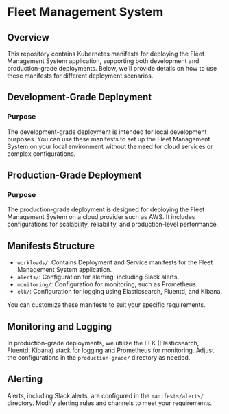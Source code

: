 # Fleet Management System

## Overview

This repository contains Kubernetes manifests for deploying the Fleet Management System application, supporting both development and production-grade deployments. Below, we'll provide details on how to use these manifests for different deployment scenarios.

## Development-Grade Deployment

### Purpose

The development-grade deployment is intended for local development purposes. You can use these manifests to set up the Fleet Management System on your local environment without the need for cloud services or complex configurations.

## Production-Grade Deployment

### Purpose

The production-grade deployment is designed for deploying the Fleet Management System on a cloud provider such as AWS. It includes configurations for scalability, reliability, and production-level performance.

## Manifests Structure

- `workloads/`: Contains Deployment and Service manifests for the Fleet Management System application.
- `alerts/`: Configuration for alerting, including Slack alerts.
- `monitoring/`: Configuration for monitoring, such as Prometheus.
- `elk/`: Configuration for logging using Elasticsearch, Fluentd, and Kibana.

You can customize these manifests to suit your specific requirements.

## Monitoring and Logging

In production-grade deployments, we utilize the EFK (Elasticsearch, Fluentd, Kibana) stack for logging and Prometheus for monitoring. Adjust the configurations in the `production-grade/` directory as needed.

## Alerting

Alerts, including Slack alerts, are configured in the `manifests/alerts/` directory. Modify alerting rules and channels to meet your requirements.

